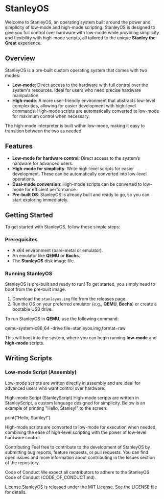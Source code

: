 # StanleyOS

Welcome to StanleyOS, an operating system built around the power and simplicity of low-mode and high-mode scripting. StanleyOS is designed to give you full control over hardware with low-mode while providing simplicity and flexibility with high-mode scripts, all tailored to the unique **Stanley the Great** experience.

## Overview

StanleyOS is a pre-built custom operating system that comes with two modes:
- **Low-mode**: Direct access to the hardware with full control over the system's resources. Ideal for users who need precise hardware manipulation.
- **High-mode**: A more user-friendly environment that abstracts low-level complexities, allowing for easier development with high-level commands. High-mode scripts are automatically converted to low-mode for maximum control when necessary.

The high-mode interpreter is built within low-mode, making it easy to transition between the two as needed.

## Features

- **Low-mode for hardware control**: Direct access to the system’s hardware for advanced users.
- **High-mode for simplicity**: Write high-level scripts for easier development. These can be automatically converted into low-level operations.
- **Dual-mode conversion**: High-mode scripts can be converted to low-mode for efficient performance.
- **Pre-built OS**: StanleyOS is already built and ready to go, so you can start exploring immediately.

## Getting Started

To get started with StanleyOS, follow these simple steps:

### Prerequisites

- A x64 environment (bare-metal or emulator).
- An emulator like **QEMU** or **Bochs**.
- The **StanleyOS** disk image file.

### Running StanleyOS

StanleyOS is pre-built and ready to run! To get started, you simply need to boot from the pre-built image.

1. Download the `stanleyos.img` file from the releases page.
2. Run the OS on your preferred emulator (e.g., **QEMU**, **Bochs**) or create a bootable USB drive.

To run StanleyOS in **QEMU**, use the following command:

qemu-system-x86_64 -drive file=stanleyos.img,format=raw


This will boot into the system, where you can begin running **low-mode** and **high-mode** scripts.

## Writing Scripts

### Low-mode Script (Assembly)

Low-mode scripts are written directly in assembly and are ideal for advanced users who want control over hardware. 

High-mode Script (StanleyScript)
High-mode scripts are written in StanleyScript, a custom language designed for simplicity. Below is an example of printing "Hello, Stanley!" to the screen:


print("Hello, Stanley!")

High-mode scripts are converted to low-mode for execution when needed, combining the ease of high-level scripting with the power of low-level hardware control.

Contributing
Feel free to contribute to the development of StanleyOS by submitting bug reports, feature requests, or pull requests. You can find open issues and more information about contributing in the Issues section of the repository.

Code of Conduct
We expect all contributors to adhere to the StanleyOS Code of Conduct (CODE_OF_CONDUCT.md).

License
StanleyOS is released under the MIT License. See the LICENSE file for details.










